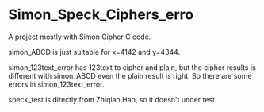 # Simon_Speck_Ciphers_erro
A project mostly with Simon Cipher C code.

simon_ABCD is just suitable for x=4142 and y=4344.

simon_123text_error has 123text to cipher and plain, but the cipher results is different with simon_ABCD even the plain result is right. So there are some errors in simon_123text_error.

speck_test is directly from Zhiqian Hao, so it doesn't under test.
